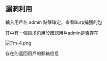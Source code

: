 漏洞利用
--------

輸入用戶名 admin 點擊確定，查看Burp捕獲的包

其中有一個請求包用於確認用戶admin是否存在

![](Tm-4.png "Tm-4.png")

存在則返回用戶的郵箱信息